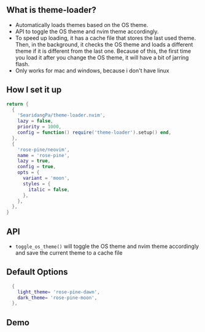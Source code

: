 ## What is theme-loader?
* Automatically loads themes based on the OS theme.
* API to toggle the OS theme and nvim theme accordingly.
* To speed up loading, it has a cache file that stores the last used theme. Then, in the background, 
it checks the OS theme and loads a different theme if it is different from the last one. Because of this, the first time
you load it after you change the OS theme, it will have a bit of jarring flash.
* Only works for mac and windows, because i don't have linux


## How I set it up
```lua 
return {
  {
    'SearidangPa/theme-loader.nvim',
    lazy = false,
    priority = 1000,
    config = function() require('theme-loader').setup() end,
  },
  {
    'rose-pine/neovim',
    name = 'rose-pine',
    lazy = true,
    config = true,
    opts = {
      variant = 'moon',
      styles = {
        italic = false,
      },
    },
  },
}
```

## API 
* `toggle_os_theme()` will toggle the OS theme and nvim theme accordingly and save the current theme to a cache file


## Default Options

```lua
  {
    light_theme= 'rose-pine-dawn',
    dark_theme= 'rose-pine-moon',
  },
```


## Demo 
